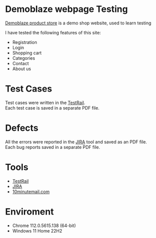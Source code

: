 # Demoblaze webpage Testing
<a href="https://www.demoblaze.com/index.html">Demoblaze product store</a> is a demo shop website, used to learn testing

I have tested the following features of this site:
- Registration
- Login
- Shopping cart
- Categories
- Contact
- About us

# Test Cases
Test cases were written in the <a href="https://www.testrail.com/">TestRail</a>.    
Each test case is saved in a separate PDF file. 
# Defects
All the errors were reported in the <a href="https://www.atlassian.com/pl/software/jira">JIRA</a> tool and saved as an PDF file.     
Each bug reports saved in a separate PDF file.
# Tools 
- <a href="https://www.testrail.com/">TestRail</a>
- <a href="https://www.atlassian.com/pl/software/jira">JIRA</a>
- <a href="https://www.10minutemail.com">10minutemail.com</a>
# Enviroment
- Chrome 112.0.5615.138 (64-bit)
- Windows 11 Home 22H2
